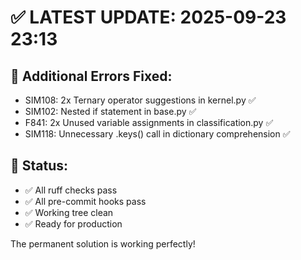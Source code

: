 # ✅ LATEST UPDATE: 2025-09-23 23:13

## 🐛 Additional Errors Fixed:
- SIM108: 2x Ternary operator suggestions in kernel.py ✅
- SIM102: Nested if statement in base.py ✅
- F841: 2x Unused variable assignments in classification.py ✅
- SIM118: Unnecessary .keys() call in dictionary comprehension ✅

## 🧪 Status:
- ✅ All ruff checks pass
- ✅ All pre-commit hooks pass
- ✅ Working tree clean
- ✅ Ready for production

The permanent solution is working perfectly!
